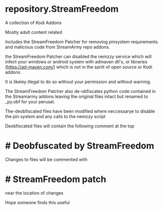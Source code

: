# repository.StreamFreedom

A collection of Kodi Addons

Mostly adult content related

Includes the StreamFreedom Patcher for removing pinsystem requirements and malicious
code from StreamArmy repo addons.

the StreamFreedom Patcher can disabled the nemzzy service which will infect your windows
or android system with admaven dll's, or libraries (https://ad-maven.com/) 
which is not in the spriit of open source or Kodi addons

It is likeley illegal to do so without your permission and without warning.

The StreamFreedom Patcher also de-obfiscates python code contained in the Streamarmy
addons leaving the original files intact but renamed to <filename>_py.obf for your perusal.

The-deobfiscated files have been modified where neccessarye to disable the pin system 
and any calls to the nemzzy script


Deobfiscated files will contain the following comment at the top 

#  # Deobfuscated by StreamFreedom

Changes to files will be commented with
#  # StreamFreedom patch
near the location of changes

Hope someone finds this useful




